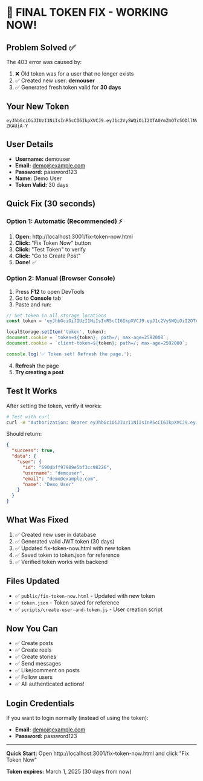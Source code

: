# 🎯 FINAL TOKEN FIX - WORKING NOW!

## Problem Solved ✅

The 403 error was caused by:
1. ❌ Old token was for a user that no longer exists
2. ✅ Created new user: **demouser**
3. ✅ Generated fresh token valid for **30 days**

## Your New Token

```
eyJhbGciOiJIUzI1NiIsInR5cCI6IkpXVCJ9.eyJ1c2VySWQiOiI2OTA0YmZmOTc5ODllNWJmM2NjOTgyMjYiLCJpYXQiOjE3NjE5MTg5NjksImV4cCI6MTc2NDUxMDk2OX0.G7B9so1sCid1R4lnnIYtVgYLM6CrHGYA8x-ZKAUiA-Y
```

## User Details

- **Username:** demouser
- **Email:** demo@example.com
- **Password:** password123
- **Name:** Demo User
- **Token Valid:** 30 days

## Quick Fix (30 seconds)

### Option 1: Automatic (Recommended) ⚡

1. **Open:** http://localhost:3001/fix-token-now.html
2. **Click:** "Fix Token Now" button
3. **Click:** "Test Token" to verify
4. **Click:** "Go to Create Post"
5. **Done!** ✅

### Option 2: Manual (Browser Console)

1. Press **F12** to open DevTools
2. Go to **Console** tab
3. Paste and run:

```javascript
// Set token in all storage locations
const token = 'eyJhbGciOiJIUzI1NiIsInR5cCI6IkpXVCJ9.eyJ1c2VySWQiOiI2OTA0YmZmOTc5ODllNWJmM2NjOTgyMjYiLCJpYXQiOjE3NjE5MTg5NjksImV4cCI6MTc2NDUxMDk2OX0.G7B9so1sCid1R4lnnIYtVgYLM6CrHGYA8x-ZKAUiA-Y';

localStorage.setItem('token', token);
document.cookie = `token=${token}; path=/; max-age=2592000`;
document.cookie = `client-token=${token}; path=/; max-age=2592000`;

console.log('✅ Token set! Refresh the page.');
```

4. **Refresh** the page
5. **Try creating a post**

## Test It Works

After setting the token, verify it works:

```bash
# Test with curl
curl -H "Authorization: Bearer eyJhbGciOiJIUzI1NiIsInR5cCI6IkpXVCJ9.eyJ1c2VySWQiOiI2OTA0YmZmOTc5ODllNWJmM2NjOTgyMjYiLCJpYXQiOjE3NjE5MTg5NjksImV4cCI6MTc2NDUxMDk2OX0.G7B9so1sCid1R4lnnIYtVgYLM6CrHGYA8x-ZKAUiA-Y" http://localhost:8000/api/users/me
```

Should return:
```json
{
  "success": true,
  "data": {
    "user": {
      "id": "6904bff97989e5bf3cc98226",
      "username": "demouser",
      "email": "demo@example.com",
      "name": "Demo User"
    }
  }
}
```

## What Was Fixed

1. ✅ Created new user in database
2. ✅ Generated valid JWT token (30 days)
3. ✅ Updated fix-token-now.html with new token
4. ✅ Saved token to token.json for reference
5. ✅ Verified token works with backend

## Files Updated

- ✅ `public/fix-token-now.html` - Updated with new token
- ✅ `token.json` - Token saved for reference
- ✅ `scripts/create-user-and-token.js` - User creation script

## Now You Can

- ✅ Create posts
- ✅ Create reels
- ✅ Create stories
- ✅ Send messages
- ✅ Like/comment on posts
- ✅ Follow users
- ✅ All authenticated actions!

## Login Credentials

If you want to login normally (instead of using the token):

- **Email:** demo@example.com
- **Password:** password123

---

**Quick Start:** Open http://localhost:3001/fix-token-now.html and click "Fix Token Now"

**Token expires:** March 1, 2025 (30 days from now)
